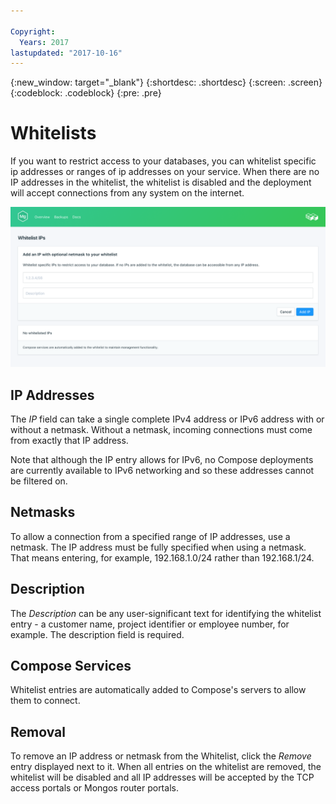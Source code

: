 ```yaml
---

Copyright:
  Years: 2017
lastupdated: "2017-10-16"
---
```


{:new_window: target="_blank"}
{:shortdesc: .shortdesc}
{:screen: .screen}
{:codeblock: .codeblock}
{:pre: .pre}

# Whitelists

If you want to restrict access to your databases, you can whitelist specific ip addresses or ranges of ip addresses on your service. When there are no IP addresses in the whitelist, the whitelist is disabled and the deployment will accept connections from any system on the internet.

![Whitelisting IPs](./images/mongodb-whitelist-show.png "The whitelist fields.")

## IP Addresses
The *IP* field can take a single complete IPv4 address or IPv6 address with or without a netmask. Without a netmask, incoming connections must come from exactly that IP address. 

Note that although the IP entry allows for IPv6, no Compose deployments are currently available to IPv6 networking and so these addresses cannot be filtered on.

## Netmasks
To allow a connection from a specified range of IP addresses, use a netmask. The IP address must be fully specified when using a netmask. That means entering, for example, 192.168.1.0/24 rather than 192.168.1/24.

## Description
The *Description* can be any user-significant text for identifying the whitelist entry - a customer name, project identifier or employee number, for example. The description field is required.

## Compose Services
Whitelist entries are automatically added to Compose's servers to allow them to connect.

## Removal
To remove an IP address or netmask from the Whitelist, click the *Remove* entry displayed next to it.
When all entries on the whitelist are removed, the whitelist will be disabled and all IP addresses will be accepted by the TCP access portals or Mongos router portals.

